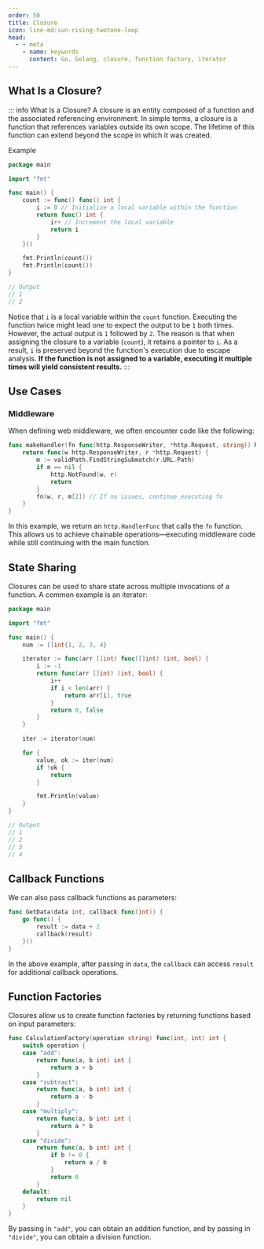 ```yaml
---
order: 50
title: Closure
icon: line-md:sun-rising-twotone-loop
head:
  - - meta
    - name: keywords
      content: Go, Golang, closure, function factory, iterator
---
```


## What Is a Closure?

::: info What Is a Closure?
A closure is an entity composed of a function and the associated referencing environment. In simple terms, a closure is a function that references variables outside its own scope. The lifetime of this function can extend beyond the scope in which it was created.

Example

```go
package main

import "fmt"

func main() {
	count := func() func() int {
		i := 0 // Initialize a local variable within the function
		return func() int {
			i++ // Increment the local variable
			return i
		}
	}()

	fmt.Println(count())
	fmt.Println(count())
}

// Output
// 1
// 2
```

Notice that `i` is a local variable within the `count` function. Executing the function twice might lead one to expect the output to be `1` both times. However, the actual output is `1` followed by `2`. The reason is that when assigning the closure to a variable (`count`), it retains a pointer to `i`. As a result, `i` is preserved beyond the function's execution due to escape analysis. **If the function is not assigned to a variable, executing it multiple times will yield consistent results.**
:::

## Use Cases

### Middleware

When defining web middleware, we often encounter code like the following:

```go
func makeHandler(fn func(http.ResponseWriter, *http.Request, string)) http.HandlerFunc {
    return func(w http.ResponseWriter, r *http.Request) {
        m := validPath.FindStringSubmatch(r.URL.Path)
        if m == nil {
            http.NotFound(w, r)
            return
        }
        fn(w, r, m[2]) // If no issues, continue executing fn
    }
}
```

In this example, we return an `http.HandlerFunc` that calls the `fn` function. This allows us to achieve chainable operations—executing middleware code while still continuing with the main function.

## State Sharing

Closures can be used to share state across multiple invocations of a function. A common example is an iterator:

```go
package main

import "fmt"

func main() {
	num := []int{1, 2, 3, 4}

	iterator := func(arr []int) func([]int) (int, bool) {
		i := -1
		return func(arr []int) (int, bool) {
			i++
			if i < len(arr) {
				return arr[i], true
			}
			return 0, false
		}
	}

	iter := iterator(num)

	for {
		value, ok := iter(num)
		if !ok {
			return
		}

		fmt.Println(value)
	}
}

// Output
// 1
// 2
// 3
// 4
```

## Callback Functions

We can also pass callback functions as parameters:

```go
func GetData(data int, callback func(int)) {
	go func() {
		result := data + 2
		callback(result)
	}()
}
```

In the above example, after passing in `data`, the `callback` can access `result` for additional callback operations.

## Function Factories

Closures allow us to create function factories by returning functions based on input parameters:

```go
func CalculationFactory(operation string) func(int, int) int {
	switch operation {
	case "add":
		return func(a, b int) int {
			return a + b
		}
	case "subtract":
		return func(a, b int) int {
			return a - b
		}
	case "multiply":
		return func(a, b int) int {
			return a * b
		}
	case "divide":
		return func(a, b int) int {
			if b != 0 {
				return a / b
			}
			return 0
		}
	default:
		return nil
	}
}
```

By passing in `"add"`, you can obtain an addition function, and by passing in `"divide"`, you can obtain a division function.